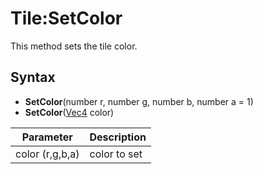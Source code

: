 # Tile:SetColor

This method sets the tile color.

## Syntax

- **SetColor**(number r, number g, number b, number a = 1)
- **SetColor**([Vec4](Vec4.md) color)

| Parameter | Description |
|---|---|
| color (r,g,b,a) | color to set |
